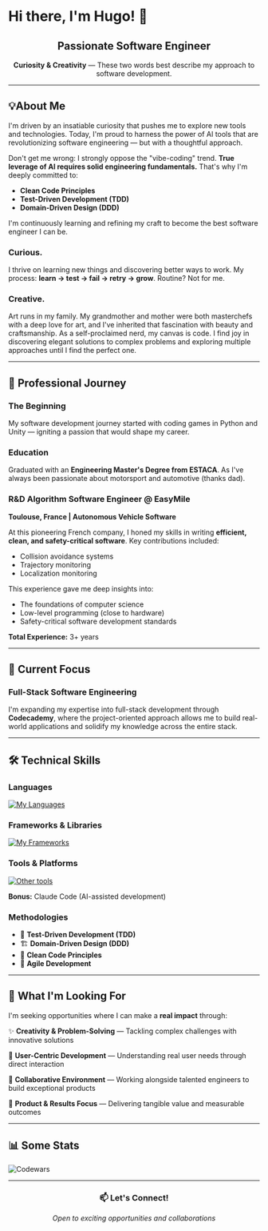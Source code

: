 # Hi there, I'm Hugo! 👋

<div align="center">
  
## Passionate Software Engineer

**Curiosity & Creativity** — These two words best describe my approach to software development.

</div>

---

## 💡About Me

I'm driven by an insatiable curiosity that pushes me to explore new tools and technologies. Today, I'm proud to harness the power of AI tools that are revolutionizing software engineering — but with a thoughtful approach.

Don't get me wrong: I strongly oppose the "vibe-coding" trend. **True leverage of AI requires solid engineering fundamentals.** That's why I'm deeply committed to:
- **Clean Code Principles**
- **Test-Driven Development (TDD)**
- **Domain-Driven Design (DDD)**

I'm continuously learning and refining my craft to become the best software engineer I can be.

### Curious.
I thrive on learning new things and discovering better ways to work. My process: **learn → test → fail → retry → grow**. Routine? Not for me.

### Creative.
Art runs in my family. My grandmother and mother were both masterchefs with a deep love for art, and I've inherited that fascination with beauty and craftsmanship.
As a self-proclaimed nerd, my canvas is code. I find joy in discovering elegant solutions to complex problems and exploring multiple approaches until I find the perfect one.

---

## 💼 Professional Journey

### The Beginning
My software development journey started with coding games in Python and Unity — igniting a passion that would shape my career.

### Education
Graduated with an **Engineering Master's Degree from ESTACA**. As I've always been passionate about motorsport and automotive (thanks dad).

### R&D Algorithm Software Engineer @ EasyMile
**Toulouse, France | Autonomous Vehicle Software**

At this pioneering French company, I honed my skills in writing **efficient, clean, and safety-critical software**. Key contributions included:
- Collision avoidance systems
- Trajectory monitoring
- Localization monitoring

This experience gave me deep insights into:
- The foundations of computer science
- Low-level programming (close to hardware)
- Safety-critical software development standards

**Total Experience:** 3+ years

---

## 🌱 Current Focus

### Full-Stack Software Engineering
I'm expanding my expertise into full-stack development through **Codecademy**, where the project-oriented approach allows me to build real-world applications and solidify my knowledge across the entire stack.

---

## 🛠️ Technical Skills

### Languages
[![My Languages](https://skillicons.dev/icons?i=html,css,js,ts,c,python,bash,cs,lua)](https://skillicons.dev)

### Frameworks & Libraries
[![My Frameworks](https://skillicons.dev/icons?i=react,redux,tailwind,nodejs,express)](https://skillicons.dev)

### Tools & Platforms
[![Other tools](https://skillicons.dev/icons?i=git,github,vite,vitest,postman,figma)](https://skillicons.dev)

**Bonus:** Claude Code (AI-assisted development)

### Methodologies
- 🧪 **Test-Driven Development (TDD)**
- 🏗️ **Domain-Driven Design (DDD)**
- 🧹 **Clean Code Principles**
- 🔄 **Agile Development**

---

## 🎯 What I'm Looking For

I'm seeking opportunities where I can make a **real impact** through:

✨ **Creativity & Problem-Solving** — Tackling complex challenges with innovative solutions

👥 **User-Centric Development** — Understanding real user needs through direct interaction

🤝 **Collaborative Environment** — Working alongside talented engineers to build exceptional products

🎯 **Product & Results Focus** — Delivering tangible value and measurable outcomes

---

## 📊 Some Stats

![Codewars](https://github.r2v.ch/codewars?user=Hugo-Hbrt)

---

<div align="center">

### 📫 Let's Connect!

*Open to exciting opportunities and collaborations*

</div>
